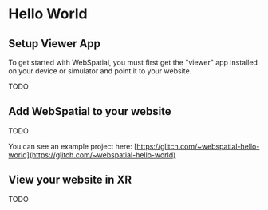 # Hello World

## Setup Viewer App
To get started with WebSpatial, you must first get the "viewer" app installed on your device or simulator and point it to your website.

TODO

## Add WebSpatial to your website

TODO

You can see an example project here: [https://glitch.com/~webspatial-hello-world](https://glitch.com/~webspatial-hello-world)

## View your website in XR

TODO